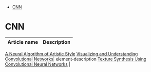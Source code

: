 <!--ts-->
   * [CNN](#cnn)

<!-- Added by: gil_diy, at: Mon 17 Jan 2022 11:13:10 IST -->

<!--te-->


# CNN

Article name | Description
------------|-----
[A Neural Algorithm of Artistic Style](https://arxiv.org/pdf/1508.06576.pdf)
[Visualizing and Understanding Convolutional Networks]()| element-description
[Texture Synthesis Using Convolutional Neural Networks](https://arxiv.org/pdf/1505.07376.pdf) | 
